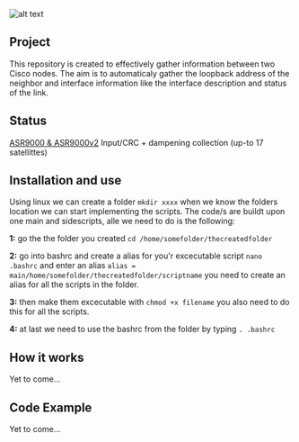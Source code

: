 ![alt text](https://imgur.com/LxImKqy.png)

## Project
This repository is created to effectively gather information between two Cisco nodes. The aim is to automaticaly gather the loopback address of the neighbor and interface information like the interface description and status of the link. 

## Status 
[ASR9000 & ASR9000v2](https://github.com/Sebhol95/Network_SEC_project/tree/master/Documentation/TACACS) Input/CRC + dampening collection (up-to 17 satellittes)

## Installation and use
Using linux we can create a folder ```mkdir xxxx``` when we know the folders location we can start implementing the scripts. The code/s are buildt upon one main and sidescripts, alle we need to do is the following: 

**1:** go the the folder you created ```cd /home/somefolder/thecreatedfolder```

**2:** go into bashrc and create a alias for you'r excecutable script ```nano .bashrc``` and enter an alias ```alias = main/home/somefolder/thecreatedfolder/scriptname``` you need to create an alias for all the scripts in the folder. 

**3:** then make them excecutable with ```chmod +x filename``` you also need to do this for all the scripts.

**4:** at last we need to use the bashrc from the folder by typing ```. .bashrc```

## How it works
Yet to come... 

## Code Example
Yet to come...
